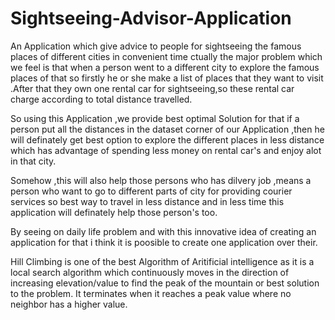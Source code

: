 # Sightseeing-Advisor-Application
An Application which give advice to people for sightseeing the famous places of different cities in convenient time
ctually the major problem which we feel is that when a person went to a different city to explore the famous places of that so firstly he or she make a list of places that they want to visit .After that they own one rental car for sightseeing,so these rental car charge according to total distance travelled.

So using this Application ,we provide best optimal Solution for that if a person put all the distances in the dataset corner of our Application ,then he will definately get best option to explore the different places in less distance which has advantage of spending less money on rental car's and enjoy alot in that city.

Somehow ,this will also help those persons who has dilvery job ,means a person who want to go to different parts of city for providing courier services so best way to travel in less distance and in less time this application will definately help those person's too.

By seeing on daily life problem and with this innovative idea of creating an application for that i think it is poosible to create one application over their.

Hill Climbing is one of the best Algorithm of Aritificial intelligence as it is a local search algorithm which continuously moves in the direction of increasing elevation/value to find the peak of the mountain or best solution to the problem. It terminates when it reaches a peak value where no neighbor has a higher value.
